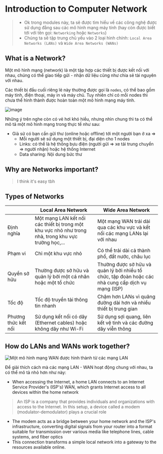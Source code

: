 # Introduction to Computer Network
> * Ok trong modules này, ta sẽ được tìm hiểu về các công nghệ được sử dụng đằng sau các mô hình mạng máy tính (hay còn được biết tới với tên gọi: `Networking` hoặc `Networks`)
> * Chúng ta sẽ tập trung chủ yếu vào 2 loại hình chính: `Local Area Networks (LANs)` và `Wide Area Networks (WANs)`

## What is a Network?

Một mô hình mạng (network) là một tập hợp các thiết bị được kết nối với nhau, chúng có thể giao tiếp gửi - nhận dữ liệu cũng như chia sẻ tài nguyên với nhau.

Các thiết bị đầu cuối riêng lẻ này thường được gọi là `nodes`, có thể bao gồm máy tính, điện thoại, máy in và máy chủ. Tuy nhiên chỉ có mỗi nodes thì chưa thể hình thành được hoàn toàn một mô hình mạng máy tính.

![image](https://hackmd.io/_uploads/ryY6xXDi1l.png)

Những ý trên nghe còn có vẻ hơi khó hiểu, nhưng nhìn chung thì ta có thể mô tả một mô hình mạng trong thực tế như sau:
* Giả sử có bạn cần gửi thư (online hoặc offline) tới một người bạn ở xa =>
    * Mỗi người sẽ sử dụng một thiết bị, đại diện cho 1 nodes
    * Links: có thể là hệ thống bưu điện (người gửi => xe tải trung chuyển => người nhận) hoặc hệ thống Internet
    * Data sharing: Nội dung bức thư

## Why are Networks important?
> I think it's easy tbh

## Types of Networks



|                    | Local Area Network | Wide Area Network |
| ----------- | -------- | -------- |
| Định nghĩa    | Một mạng LAN kết nối các thiết bị trong một khu vực nhỏ như trong nhà, trong khu vực trường học,...     | Một mạng WAN trải dài qua các khu vực và kết nối các mạng LANs lại với nhau    |
| Phạm vi | Chỉ một khu vực nhỏ | Có thể trải dài cả thành phố, đất nước, châu lục |
| Quyền sở hữu | Thường được sở hữu và quản lý bởi một cá nhân hoặc một tổ chức | Thường được sở hữu và quản lý bởi nhiều tổ chức, tập đoàn hoặc các nhà cung cấp dịch vụ mạng (ISP) |
| Tốc độ | Tốc độ truyền tải thông tin nhanh | Chậm hơn LANs vì quãng đường dài hơn và nhiều thiết bị trung gian |
| Phương thức kết nối | Sử dụng kết nối có dây (Ethernet cables) hoặc không dây như Wi-Fi | Sử dụng sợi quang, liên kết vệ tinh và các đường dây viễn thông |

## How do LANs and WANs work together?

![Một mô hình mạng WAN được hình thành từ các mạng LAN](https://hackmd.io/_uploads/S1Zxd7vi1g.png)

Để giải thích cách mà các mạng LAN - WAN hoạt động chung với nhau, ta có thể mô tả nhỏ hơn như này:
* When accessing the Internet, a home LAN connects to an Internet Service Provider's (ISP's) WAN, which grants Internet access to all devices within the home network
> An ISP is a company that provides individuals and organizations with access to the Internet. In this setup, a device called a modem (modulator-demodulator) plays a crucial role
* The modem acts as a bridge between your home network and the ISP's infrastructure, converting digital signals from your router into a format suitable for transmission over various media like telephone lines, cable systems, and fiber optics
* This connection transforms a simple local network into a gateway to the resources available online.
